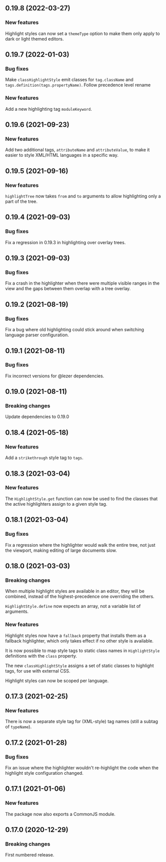 ## 0.19.8 (2022-03-27)

### New features

Highlight styles can now set a `themeType` option to make them only apply to dark or light themed editors.

## 0.19.7 (2022-01-03)

### Bug fixes

Make `classHighlightStyle` emit classes for `tag.className` and `tags.definition(tags.propertyName)`. Follow precedence level rename

### New features

Add a new highlighting tag `moduleKeyword`.

## 0.19.6 (2021-09-23)

### New features

Add two additional tags, `attributeName` and `attributeValue`, to make it easier to style XML/HTML languages in a specific way.

## 0.19.5 (2021-09-16)

### New features

`highlightTree` now takes `from` and `to` arguments to allow highlighting only a part of the tree.

## 0.19.4 (2021-09-03)

### Bug fixes

Fix a regression in 0.19.3 in highlighting over overlay trees.

## 0.19.3 (2021-09-03)

### Bug fixes

Fix a crash in the highlighter when there were multiple visible ranges in the view and the gaps between them overlap with a tree overlay.

## 0.19.2 (2021-08-19)

### Bug fixes

Fix a bug where old highlighting could stick around when switching language parser configuration.

## 0.19.1 (2021-08-11)

### Bug fixes

Fix incorrect versions for @lezer dependencies.

## 0.19.0 (2021-08-11)

### Breaking changes

Update dependencies to 0.19.0

## 0.18.4 (2021-05-18)

### New features

Add a `strikethrough` style tag to `tags`.

## 0.18.3 (2021-03-04)

### New features

The `HighlightStyle.get` function can now be used to find the classes that the active highlighters assign to a given style tag.

## 0.18.1 (2021-03-04)

### Bug fixes

Fix a regression where the highlighter would walk the entire tree, not just the viewport, making editing of large documents slow.

## 0.18.0 (2021-03-03)

### Breaking changes

When multiple highlight styles are available in an editor, they will be combined, instead of the highest-precedence one overriding the others.

`HighlightStyle.define` now expects an array, not a variable list of arguments.

### New features

Highlight styles now have a `fallback` property that installs them as a fallback highlighter, which only takes effect if no other style is available.

It is now possible to map style tags to static class names in `HighlightStyle` definitions with the `class` property.

The new `classHighlightStyle` assigns a set of static classes to highlight tags, for use with external CSS.

Highlight styles can now be scoped per language.

## 0.17.3 (2021-02-25)

### New features

There is now a separate style tag for (XML-style) tag names (still a subtag of `typeName`).

## 0.17.2 (2021-01-28)

### Bug fixes

Fix an issue where the highlighter wouldn't re-highlight the code when the highlight style configuration changed.

## 0.17.1 (2021-01-06)

### New features

The package now also exports a CommonJS module.

## 0.17.0 (2020-12-29)

### Breaking changes

First numbered release.

